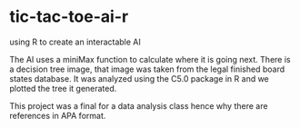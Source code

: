 # tic-tac-toe-ai-r
using R to create an interactable AI

The AI uses a miniMax function to calculate where it is going next.
There is a decision tree image, that image was taken from the legal finished board states database. It was analyzed using the C5.0 package in R and we plotted the tree it generated.

This project was a final for a data analysis class hence why there are references in APA format.
